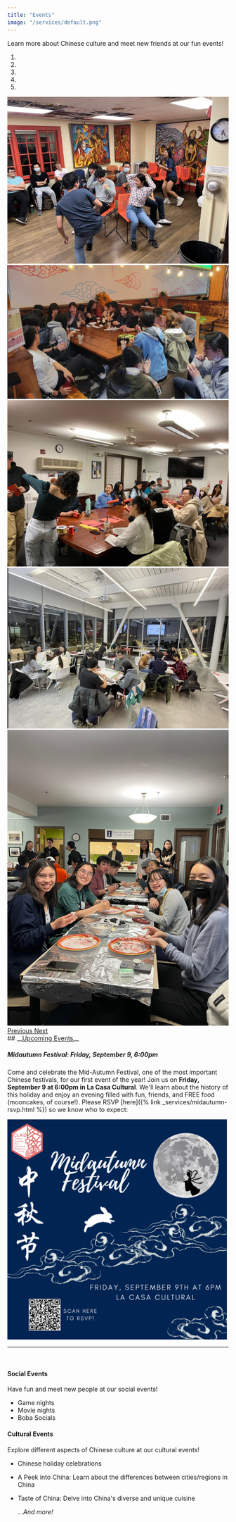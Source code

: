 ```yaml
---
title: "Events"
image: "/services/default.png"
---
```

<style>
@media screen and (max-width: 800px) {
  #div-desktop {
    width: 100%;
  }
}
</style>

Learn more about Chinese culture and meet new friends at our fun events!
<!--carousel -->
<div id = "eventCarousel" class = "carousel slide" data-ride="carousel">
  <!--Indicators -->
  <ol class = "carouseL-indicators">
    <li data-target="#eventCarousel" data-slide-to="0" class="active"></li>
    <li data-target="#eventCarousel" data-slide-to="1"></li>
    <li data-target="#eventCarousel" data-slide-to="2"></li>
    <li data-target="#eventCarousel" data-slide-to="3"></li>
    <li data-target="#eventCarousel" data-slide-to="4"></li>
  </ol>
  <!--Images-->
  <div class="carousel-inner">
    <div class="item active">
      <img src="images\events\game-night.png" alt="game night">
    </div>
    <div class="item">
      <img src="images\events\kft.png" alt="kft">
    </div>
    <div class="item">
      <img src="images\events\lantern.jpg" alt="lantern">
    </div>
    <div class="item">
      <img src="images\events\mahjong.png" alt="mahjong">
    </div>
    <div class="item">
      <img src="images\events\tangyuan.jpg" alt="tangyuan">
    </div>
  </div>
  <!--left and right controls-->
  <a class="left carousel-control" href="#eventCarousel" data-slide="prev">
    <span class="glyphicon glyphicon-chevron-left"></span>
    <span class="sr-only">Previous</span>
  </a>
  <a class="right carousel-control" href="#eventCarousel" data-slide="next">
    <span class="glyphicon glyphicon-chevron-right"></span>
    <span class="sr-only">Next</span>
  </a>
</div>
## __<u>Upcoming Events</u>__
<p></p>

##### __Midautumn Festival: Friday, September 9, 6:00pm__

Come and celebrate the Mid-Autumn Festival, one of the most important Chinese festivals, for our first event of the year! Join us on **Friday, September 9 at 6:00pm in La Casa Cultural**. We'll learn about the history of this holiday and enjoy an evening filled with fun, friends, and FREE food (mooncakes, of course!). Please RSVP [here]({% link _services/midautumn-rsvp.html %}) so we know who to expect:

<img src="/images/services/midautumn-2022.png" alt="Midautumn Festival" id="div-desktop" width="500"/>

---
<br>

#### __Social Events__

Have fun and meet new people at our social events!

- Game nights
- Movie nights
- Boba Socials

#### __Cultural Events__

Explore different aspects of Chinese culture at our cultural events!

- Chinese holiday celebrations
- A Peek into China: Learn about the differences between cities/regions in China
- Taste of China: Delve into China's diverse and unique cuisine

    *...And more!*
